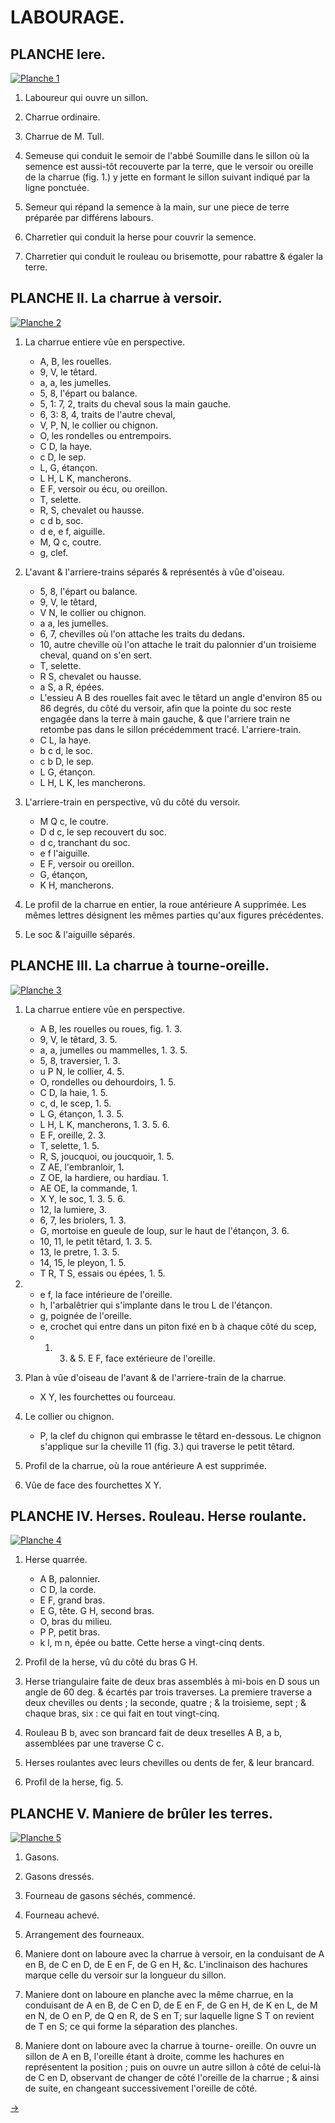 LABOURAGE.
==========

PLANCHE Iere.
-------------

[![Planche 1](Planche_1.jpeg)](Planche_1.jpeg)

1. Laboureur qui ouvre un sillon.

2. Charrue ordinaire.

3. Charrue de M. Tull.

4. Semeuse qui conduit le semoir de l'abbé Soumille dans le sillon où la semence est aussi-tôt recouverte par la terre, que le versoir ou oreille de la charrue (fig. 1.) y jette en formant le sillon suivant indiqué par la ligne ponctuée.

5. Semeur qui répand la semence à la main, sur une piece de terre préparée par différens labours.

6. Charretier qui conduit la herse pour couvrir la semence.

7. Charretier qui conduit le rouleau ou brisemotte, pour rabattre & égaler la terre.


PLANCHE II. La charrue à versoir.
---------------------------------

[![Planche 2](Planche_2.jpeg)](Planche_2.jpeg)

1. La charrue entiere vûe en perspective.
	- A, B, les rouelles.
	- 9, V, le têtard.
	- a, a, les jumelles.
	- 5, 8, l'épart ou balance.
	- 5, 1: 7, 2, traits du cheval sous la main gauche.
	- 6, 3: 8, 4, traits de l'autre cheval,
	- V, P, N, le collier ou chignon.
	- O, les rondelles ou entrempoirs.
	- C D, la haye.
	- c D, le sep.
	- L, G, étançon.
	- L H, L K, mancherons.
	- E F, versoir ou écu, ou oreillon.
	- T, selette.
	- R, S, chevalet ou hausse.
	- c d b, soc.
	- d e, e f, aiguille.
	- M, Q c, coutre.
	- g, clef.

2. L'avant & l'arriere-trains séparés & représentés à vûe d'oiseau.
	- 5, 8, l'épart ou balance.
	- 9, V, le têtard,
	- V N, le collier ou chignon.
	- a a, les jumelles.
	- 6, 7, chevilles où l'on attache les traits du dedans.
	- 10, autre cheville où l'on attache le trait du palonnier d'un troisieme cheval, quand on s'en sert.
	- T, selette.
	- R S, chevalet ou hausse.
	- a S, a R, épées.
	- L'essieu A B des rouelles fait avec le têtard un angle d'environ 85 ou 86 degrés, du côté du versoir, afin que la pointe du soc reste engagée dans la terre à main gauche, & que l'arriere train ne retombe pas dans le sillon précédemment tracé. L'arriere-train.
	- C L, la haye.
	- b c d, le soc.
	- c b D, le sep.
	- L G, étançon.
	- L H, L K, les mancherons.

3. L'arriere-train en perspective, vû du côté du versoir.
	- M Q c, le coutre.
	- D d c, le sep recouvert du soc.
	- d c, tranchant du soc.
	- e f l'aiguille.
	- E F, versoir ou oreillon.
	- G, étançon,
	- K H, mancherons.

4. Le profil de la charrue en entier, la roue antérieure A supprimée. Les mêmes lettres désignent les mêmes parties qu'aux figures précédentes.

5. Le soc & l'aiguille séparés.


PLANCHE III. La charrue à tourne-oreille.
-----------------------------------------

[![Planche 3](Planche_3.jpeg)](Planche_3.jpeg)

1. La charrue entiere vûe en perspective.
	- A B, les rouelles ou roues, fig. 1. 3.
	- 9, V, le têtard, 3. 5.
	- a, a, jumelles ou mammelles, 1. 3. 5.
	- 5, 8, traversier, 1. 3.
	- u P N, le collier, 4. 5.
	- O, rondelles ou dehourdoirs, 1. 5.
	- C D, la haie, 1. 5.
	- c, d, le scep, 1. 5.
	- L G, étançon, 1. 3. 5.
	- L H, L K, mancherons, 1. 3. 5. 6.
	- E F, oreille, 2. 3.
	- T, selette, 1. 5.
	- R, S, joucquoi, ou joucquoir, 1. 5.
	- Z AE, l'embranloir, 1.
	- Z OE, la hardiere, ou hardiau. 1.
	- AE OE, la commande, 1.
	- X Y, le soc, 1. 3. 5. 6.
	- 12, la lumiere, 3.
	- 6, 7, les briolers, 1. 3.
	- G, mortoise en gueule de loup, sur le haut de l'étançon, 3. 6.
	- 10, 11, le petit têtard, 1. 3. 5.
	- 13, le pretre, 1. 3. 5.
	- 14, 15, le pleyon, 1. 5.
	- T R, T S, essais ou épées, 1. 5.

2.
	- e f, la face intérieure de l'oreille.
	- h, l'arbalêtrier qui s'implante dans le trou L de l'étançon.
	- g, poignée de l'oreille.
	- e, crochet qui entre dans un piton fixé en b à chaque côté du scep,
	- 1. 3. & 5. E F, face extérieure de l'oreille.

3. Plan à vûe d'oiseau de l'avant & de l'arriere-train de la charrue.
	- X Y, les fourchettes ou fourceau.

4. Le collier ou chignon.
	- P, la clef du chignon qui embrasse le têtard en-dessous. Le chignon s'applique sur la cheville 11 (fig. 3.) qui traverse le petit têtard.

5. Profil de la charrue, où la roue antérieure A est supprimée.

6. Vûe de face des fourchettes X Y.


PLANCHE IV. Herses. Rouleau. Herse roulante.
--------------------------------------------

[![Planche 4](Planche_4.jpeg)](Planche_4.jpeg)

1. Herse quarrée.
	- A B, palonnier.
	- C D, la corde.
	- E F, grand bras.
	- E G, tête. G H, second bras.
	- O, bras du milieu.
	- P P, petit bras.
	- k l, m n, épée ou batte. Cette herse a vingt-cinq dents.

2. Profil de la herse, vû du côté du bras G H.

3. Herse triangulaire faite de deux bras assemblés à mi-bois en D sous un angle de 60 deg. & écartés par trois traverses. La premiere traverse a deux chevilles ou dents ; la seconde, quatre ; & la troisieme, sept ; & chaque bras, six : ce qui fait en tout vingt-cinq.

4. Rouleau B b, avec son brancard fait de deux treselles A B, a b, assemblées par une traverse C c.

5. Herses roulantes avec leurs chevilles ou dents de fer, & leur brancard.

6. Profil de la herse, fig. 5.


PLANCHE V. Maniere de brûler les terres.
----------------------------------------

[![Planche 5](Planche_5.jpeg)](Planche_5.jpeg)

1. Gasons.

2. Gasons dressés.

3. Fourneau de gasons séchés, commencé.

4. Fourneau achevé.

5. Arrangement des fourneaux.

6. Maniere dont on laboure avec la charrue à versoir, en la conduisant de A en B, de C en D, de E en F, de G en H, &c. L'inclinaison des hachures marque celle du versoir sur la longueur du sillon.

7. Maniere dont on laboure en planche avec la même charrue, en la conduisant de A en B, de C en D, de E en F, de G en H, de K en L, de M en N, de O en P, de Q en R, de S en T; sur laquelle ligne S T on revient de T en S; ce qui forme la séparation des planches.

8. Maniere dont on laboure avec la charrue à tourne- oreille. On ouvre un sillon de A en B, l'oreille étant à droite, comme les hachures en représentent la position ; puis on ouvre un autre sillon à côté de celui-là de C en D, observant de changer de côté l'oreille de la charrue ; & ainsi de suite, en changeant successivement l'oreille de côté.


[->](../03-Semoirs/Légende.md)
